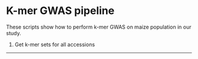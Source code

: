 K-mer GWAS pipeline
=====================

These scripts show how to perform k-mer GWAS on maize population in our study.

1. Get k-mer sets for all accessions
---------------------------------------